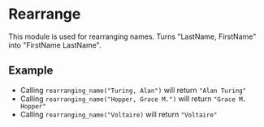 Rearrange
=========

This module is used for rearranging names.
Turns "LastName, FirstName" into "FirstName LastName".

## Example

 * Calling `rearranging_name("Turing, Alan")` will return `"Alan Turing"`
 * Calling `rearranging_name("Hopper, Grace M.")` will return `"Grace M. Hopper"`
 * Calling `rearranging_name("Voltaire)` will return `"Voltaire"`
